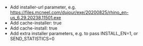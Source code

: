 - Add installer-url parameter, e.g. https://files.mcneel.com/dujour/exe/20200825/rhino_en-us_6.29.20238.11501.exe
- Add cache-installer: true
- Add cache-install: true
- Add extra installer parameters, e.g. to pass INSTALL_EN=1, or SEND_STATISTICS=0
